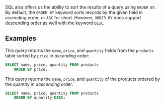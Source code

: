 SQL also offers us the ability to sort the results of a query using `ORDER BY`. By default, the `ORDER BY` keyword sorts records by the given field in ascending order, or `ASC` for short. However, `ORDER BY` does support descending order as well with the keyword `DESC`.

## Examples

This query returns the `name`, `price`, and `quantity` fields from the `products` table sorted by `price` in _ascending_ order:

```sql
SELECT name, price, quantity FROM products
    ORDER BY price;
```

This query returns the `name`, `price`, and `quantity` of the products ordered by the quantity in _descending_ order:

```sql
SELECT name, price, quantity FROM products
    ORDER BY quantity DESC;
```